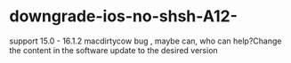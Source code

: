 # downgrade-ios-no-shsh-A12-
support 15.0 - 16.1.2   macdirtycow bug , maybe can, who can help?Change the content in the software update to the desired version 
